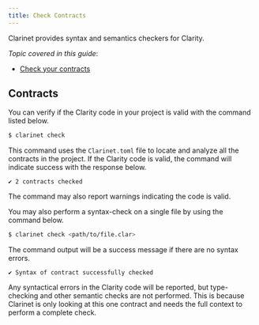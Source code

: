 ```yaml
---
title: Check Contracts
---
```


Clarinet provides syntax and semantics checkers for Clarity. 

*Topic covered in this guide*:

* [Check your contracts](#contracts)

## Contracts

You can verify if the Clarity code in your project is valid with the command listed below.

```bash
$ clarinet check
```

This command uses the `Clarinet.toml` file to locate and analyze all the contracts in the project.
If the Clarity code is valid, the command will indicate success with the response below.

```
✔ 2 contracts checked
```

The command may also report warnings indicating the code is valid.

You may also perform a syntax-check on a single file by using the command below.

```bash
$ clarinet check <path/to/file.clar>
```

The command output will be a success message if there are no syntax errors.

```
✔ Syntax of contract successfully checked
```

Any syntactical errors in the Clarity code will be reported, but type-checking and other semantic checks are not performed.
This is because Clarinet is only looking at this one contract and needs the full context to perform a complete check.


